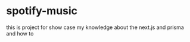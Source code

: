 # spotify-music

this is project for show case my knowledge about the next.js and prisma and how to
